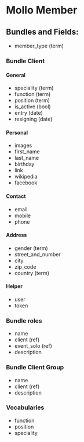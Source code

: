# Mollo Member

## Bundles and Fields:
- member_type (term)

### Bundle Client
#### General
- speciality (term)
- function (term)
- position (term)
- is_active (bool)
- entry (date)
- resigning (date)

#### Personal
 - images
 - first_name
 - last_name
 - birthday
 - link
 - wikipedia
 - facebook


#### Contact
 - email
 - mobile
 - phone

#### Address
 - gender (term)
 - street_and_number
 - city
 - zip_code
 - country (term)

#### Helper
 - user
 - token

### Bundle roles
 - name
 - client (ref)
 - event_solo (ref)
 - description

### Bundle Client Group
 - name
 - client (ref)
 - description

### Vocabularies
 - function
 - position
 - speciality

